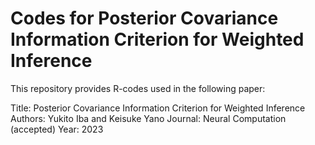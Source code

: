 # Codes for Posterior Covariance Information Criterion for Weighted Inference
This repository provides R-codes used in the following paper:

Title: Posterior Covariance Information Criterion for Weighted Inference
Authors: Yukito Iba and Keisuke Yano
Journal: Neural Computation (accepted)
Year: 2023

